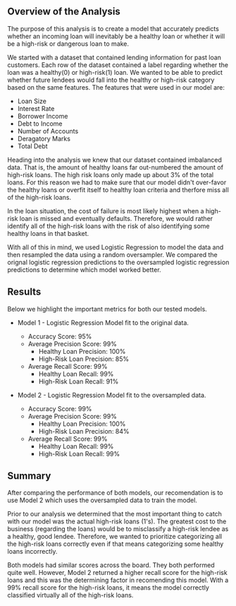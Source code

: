 ## Overview of the Analysis

The purpose of this analysis is to create a model that accurately predicts whether an incoming loan will inevitably be a healthy loan or whether it will be a high-risk or dangerous loan to make. 

We started with a dataset that contained lending information for past loan customers. Each row of the dataset contained a label regarding whether the loan was a healthy(0) or high-risk(1) loan. We wanted to be able to predict whether future lendees would fall into the healthy or high-risk category based on the same features. The features that were used in our model are:
+ Loan Size
+ Interest Rate
+ Borrower Income
+ Debt to Income
+ Number of Accounts
+ Deragatory Marks
+ Total Debt

Heading into the analysis we knew that our dataset contained imbalanced data. That is, the amount of healthy loans far out-numbered the amount of high-risk loans. The high risk loans only made up about 3% of the total loans. For this reason we had to make sure that our model didn't over-favor the healthy loans or overfit itself to healthy loan criteria and therfore miss all of the high-risk loans. 

In the loan situation, the cost of failure is most likely highest when a high-risk loan is missed and eventually defaults. Therefore, we would rather identify all of the high-risk loans with the risk of also identifying some healthy loans in that basket.

With all of this in mind, we used Logistic Regression to model the data and then resampled the data using a random oversampler. We compared the orignal logistic regression predictions to the oversampled logistic regression predictions to determine which model worked better. 

## Results

Below we highlight the important metrics for both our tested models.

+ Model 1 - Logistic Regression Model fit to the original data.
    + Accuracy Score: 95%
    + Average Precision Score: 99%
        + Healthy Loan Precision: 100%
        + High-Risk Loan Precision: 85%
    + Average Recall Score: 99%
        + Healthy Loan Recall: 99%
        + High-Risk Loan Recall: 91%  
        
+ Model 2 - Logistic Regression Model fit to the oversampled data.
    + Accuracy Score: 99%
    + Average Precision Score: 99%
        + Healthy Loan Precision: 100%
        + High-Risk Loan Precision: 84%
    + Average Recall Score: 99%
        + Healthy Loan Recall: 99%
        + High-Risk Loan Recall: 99%
  

## Summary

After comparing the performance of both models, our recomendation is to use Model 2 which uses the oversampled data to train the model. 

Prior to our analysis we determined that the most important thing to catch with our model was the actual high-risk loans (1's). The greatest cost to the business (regarding the loans) would be to misclassify a high-risk lendee as a healthy, good lendee. Therefore, we wanted to prioritize categorizing all the high-risk loans correctly even if that means categorizing some healthy loans incorrectly. 

Both models had similar scores across the board. They both performed quite well. However, Model 2 returned a higher recall score  for the high-risk loans and this was the determining factor in recomending this model. With a 99% recall score for the high-risk loans, it means the model correctly classified virtually all of the high-risk loans. 

